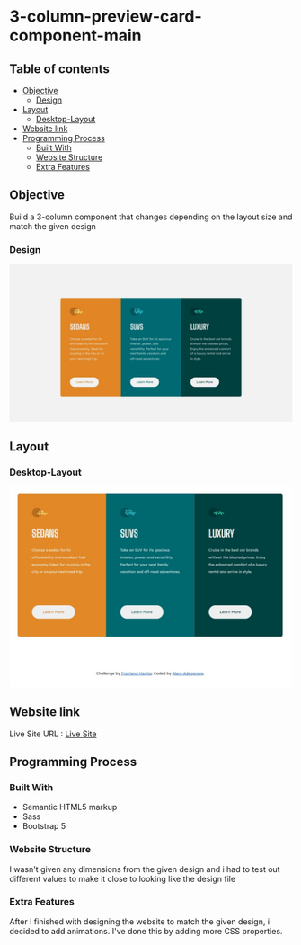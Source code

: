 # 3-column-preview-card-component-main


## Table of contents
- [Objective](#objective)
  - [Design](#design)
- [Layout](#layout)
  - [Desktop-Layout](#desktop-layout)
- [Website link](#website-link)
- [Programming Process](#programming-process)
  - [Built With](#built-with)
  - [Website Structure](#website-structure)
  - [Extra Features](#extra-features)
    
  

## Objective
   Build a 3-column component that changes depending on the layout size and match the given design
   
   ### Design
   ![](./design/desktop-design.jpg)
   


## Layout
  ### Desktop-Layout
  ![](./design/desktop-layout.jpg)
  
## Website link
  Live Site URL : [Live Site](https://alad2121.github.io/3-column-preview-card-component-main/)
  
  
## Programming Process
  ### Built With
   - Semantic HTML5 markup
   - Sass
   - Bootstrap 5
  
  ### Website Structure
   I wasn't given any dimensions from the given design and i had to test out different values to make it close to looking like the design file
   
   
  ### Extra Features
   After I finished with designing the website to match the given design, i decided to add animations. I've done this by adding more CSS properties.
 
